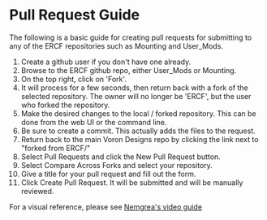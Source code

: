 
# Pull Request Guide

The following is a basic guide for creating pull requests for submitting to any of the ERCF repositories such as Mounting and User_Mods.

1. Create a github user if you don't have one already.
2. Browse to the ERCF github repo, either User_Mods or Mounting.
3. On the top right, click on 'Fork'.
4. It will process for a few seconds, then return back with a fork of the selected repository.  The owner will no longer be 'ERCF', but the user who forked the repository.
5. Make the desired changes to the local / forked repository.  This can be done from the web UI or the command line.
6. Be sure to create a commit.  This actually adds the files to the request.
7. Return back to the main Voron Designs repo by clicking the link next to "forked from ERCF/"
8. Select Pull Requests and click the New Pull Request button.
9. Select Compare Across Forks and select your repository.
10. Give a title for your pull request and fill out the form.
11. Click Create Pull Request. It will be submitted and will be manually reviewed.

For a visual reference, please see [Nemgrea's video guide](https://i.imgur.com/qQo0DxR.gifv)